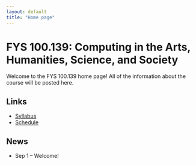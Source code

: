 ```yaml
---
layout: default
title: "Home page"
---
```


# FYS 100.139: Computing in the Arts, Humanities, Science, and Society

Welcome to the FYS 100.139 home page!  All of the information about the course will be posted here.

## Links

* [Syllabus](syllabus.html)
* [Schedule](schedule.html)

## News

* Sep 1 &ndash; Welcome!

<!-- vim:set wrap: ­-->
<!-- vim:set linebreak: -->
<!-- vim:set nolist: -->
